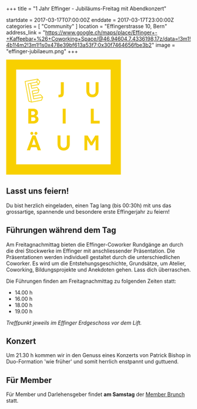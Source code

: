 +++
title = "1 Jahr Effinger - Jubiläums-Freitag mit Abendkonzert"

startdate = 2017-03-17T07:00:00Z
enddate = 2017-03-17T23:00:00Z
categories = [ "Community" ]
location = "Effingerstrasse 10, Bern"
address_link = "https://www.google.ch/maps/place/Effinger+-+Kaffeebar+%26+Coworking+Space/@46.94604,7.4336198,17z/data=!3m1!4b1!4m2!3m1!1s0x478e39bf613a53f7:0x30f7464656fbe3b2"
image = "effinger-jubilaeum.png"
+++

![Effinger Jubiläum](effinger-jubilaeum.png)


## Lasst uns feiern!

Du bist herzlich eingeladen, einen Tag lang
(bis 00:30h) mit uns das grossartige, spannende
und besondere erste Effingerjahr zu feiern!


## Führungen während dem Tag

Am Freitagnachmittag bieten die Effinger-Coworker Rundgänge an durch die drei Stockwerke im Effinger mit anschliessender Präsentation. Die Präsentationen werden individuell gestaltet durch die unterschiedlichen Coworker. Es wird um die Entstehungsgeschichte, Grundsätze, um Atelier, Coworking, Bildungsprojekte und Anekdoten gehen. Lass dich überraschen.

Die Führungen finden am Freitagnachmittag zu folgenden Zeiten statt:

* 14.00 h
* 16.00 h
* 18.00 h
* 19.00 h

*Treffpunkt jeweils im Effinger Erdgeschoss vor dem Lift.*


## Konzert

Um 21.30 h  kommen wir in den Genuss eines Konzerts von Patrick Bishop in Duo-Formation 'wie früher' und somit herrlich enstpannt und guttuend.


## Für Member

Für Member und Darlehensgeber findet **am Samstag** der [Member Brunch](/events/100107/) statt.
